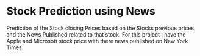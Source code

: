 # Stock Prediction using News

Prediction of the Stock closing Prices based on the Stocks previous prices and the News Published related to that stock. For this project I have the Apple and Microsoft stock price with there news published on New York Times.
